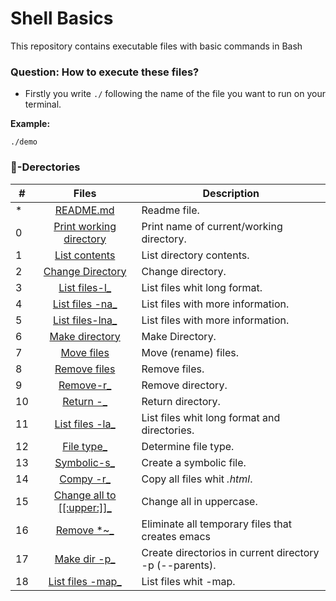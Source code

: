 # Shell Basics
This repository contains executable files with basic commands in Bash
### Question: How to execute these files?
- Firstly you write `./` following the name of the file you want to run on your terminal.

**Example:**
```
./demo
```
### :file_folder:-Derectories
#|Files|Description
---|:---:|---
*|[README.md](./README.md)| Readme file.
0|[Print working directory](./0-current_working_directory)| Print name of current/working directory.
1|[List contents](./1-listit)| List directory contents.
2|[Change Directory](./2-bring_me_home)| Change directory.
3|[List files-l_](./3-listfiles)| List files whit long format.
4|[List files -na_](./4-listmorefiles)| List files with more information.
5|[List files-lna_](./5-listfilesdigitonly)| List files with more information.
6|[Make directory](./6-firstdirectory)| Make Directory.
7|[Move files](./7-movethatfile)| Move (rename) files.
8|[Remove files](./8-firstdelete)| Remove files.
9|[Remove-r_](./9-firstdirdeletion)| Remove directory.
10|[Return -_](./10-back)| Return directory.
11|[List files -la_](./11-lists)| List files whit long format and directories.
12|[File type_](./12-file_type)| Determine file type.
13|[Symbolic-s_](./13-symbolic_link)| Create a symbolic file.
14|[Compy -r_](./14-copy_html)| Copy all files whit _.html_.
15|[Change all to [[:upper:]]_](100-lets_move)| Change all in uppercase.
16|[Remove *~_](./101-clean_emacs)| Eliminate all temporary files that creates emacs
17|[Make dir -p_](./102-tree)| Create directorios in current directory -p (--parents).
18|[List files -map_](./18-commas)| List files whit -map.
